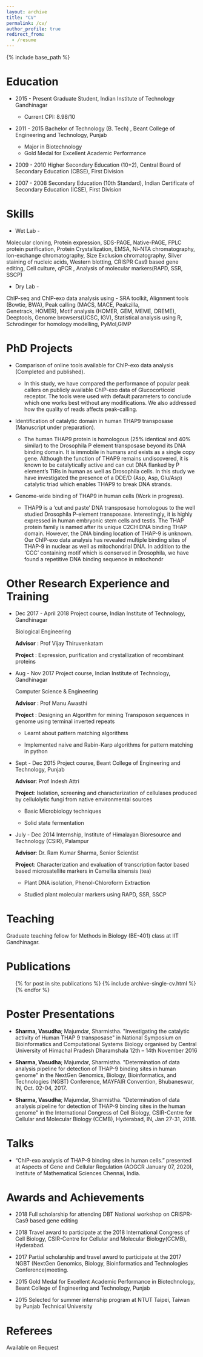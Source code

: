 ```yaml
---
layout: archive
title: "CV"
permalink: /cv/
author_profile: true
redirect_from:
  - /resume
---
```


{% include base_path %}

Education
======
* 2015 - Present Graduate Student, Indian Institute of Technology Gandhinagar
  * Current CPI: 8.98/10

* 2011 - 2015 Bachelor of Technology (B. Tech) , Beant College of Engineering and
Technology, Punjab
  * Major in Biotechnology
  * Gold Medal for Excellent Academic Performance

* 2009 - 2010 Higher Secondary Education (10+2), Central Board of Secondary
Education (CBSE), First Division

* 2007 - 2008 Secondary Education (10th Standard), Indian Certificate of Secondary
Education (ICSE), First Division

Skills
======
* Wet Lab -

Molecular cloning, Protein expression, SDS-PAGE, Native-PAGE, FPLC protein purification, Protein Crystallization, EMSA, Ni-NTA
chromatography, Ion-exchange chromatography, Size Exclusion chromatography, Silver staining of nucleic acids, Western blotting,
CRISPR Cas9 based gene editing, Cell culture, qPCR , Analysis of molecular markers(RAPD, SSR, SSCP)

* Dry Lab - 

ChIP-seq and ChIP-exo data analysis using - SRA toolkit, Alignment tools (Bowtie, BWA), Peak calling (MACS, MACE, Peakzilla,          
Genetrack, HOMER), Motif analysis (HOMER, GEM, MEME, DREME), Deeptools, Genome browsers(UCSC, IGV), Statistical analysis using R,  Schrodinger for homology modelling, PyMol,GIMP

PhD Projects
====

* Comparison of online tools available for ChIP-exo data analysis (Completed and published).

  * In this study, we have compared the performance of popular peak callers on publicly
available ChIP-exo data of Glucocorticoid receptor. The tools were used with default
parameters to conclude which one works best without any modifications. We also addressed
how the quality of reads affects peak-calling.

* Identification of catalytic domain in human THAP9 transposase (Manuscript under
preparation). 

  * The human THAP9 protein is homologous (25% identical and 40% similar) to the Drosophila
P element transposase beyond its DNA binding domain. It is immobile in humans and exists
as a single copy gene. Although the function of THAP9 remains undiscovered, it is known to
be catalytically active and can cut DNA flanked by P element’s TIRs in human as well as
Drosophila cells. In this study we have investigated the presence of a DDE/D (Asp, Asp,
Glu/Asp) catalytic triad which enables THAP9 to break DNA strands.

* Genome-wide binding of THAP9 in human cells (Work in progress).

  * THAP9 is a ‘cut and paste’ DNA transposase homologous to the well studied Drosophila
P-element transposase. Interestingly, it is highly expressed in human embryonic stem cells
and testis. The THAP protein family is named after its unique C2CH DNA binding THAP
domain. However, the DNA binding location of THAP-9 is unknown. Our ChIP-exo data
analysis has revealed multiple binding sites of THAP-9 in nuclear as well as mitochondrial
DNA. In addition to the ‘CCC’ containing motif which is conserved in Drosophila, we have
found a repetitive DNA binding sequence in mitochondr


Other Research Experience and Training 
======
* Dec 2017 - April 2018 Project course, Indian Institute of Technology, Gandhinagar 
  
  Biological Engineering
  
  **Advisor** : Prof Vijay Thiruvenkatam
  
  **Project** : Expression, purification and crystallization of recombinant proteins

* Aug - Nov 2017 Project course, Indian Institute of Technology, Gandhinagar 
  
  Computer Science & Engineering
  
  **Advisor** : Prof Manu Awasthi
  
  **Project** : Designing an Algorithm for mining Transposon sequences in genome using terminal inverted repeats
  
  * Learnt about pattern matching algorithms
  
  * Implemented naive and Rabin-Karp algorithms for pattern matching in python
    
* Sept - Dec 2015 Project course, Beant College of Engineering and Technology, Punjab
  
  **Advisor**: Prof Indesh Attri
  
  **Project**: Isolation, screening and characterization of cellulases produced by cellulolytic fungi from native environmental sources
  
    * Basic Microbiology techniques
  
    * Solid state fermentation
    
* July - Dec 2014 Internship, Institute of Himalayan Bioresource and Technology (CSIR), Palampur
  
  **Advisor**: Dr. Ram Kumar Sharma, Senior Scientist
  
  **Project**: Characterization and evaluation of transcription factor based based microsatellite markers in Camellia sinensis (tea)
  
    * Plant DNA isolation, Phenol-Chloroform Extraction
  
    * Studied plant molecular markers using RAPD, SSR, SSCP

Teaching
=====

Graduate teaching fellow for Methods in Biology (BE-401) class at IIT Gandhinagar.

Publications
======
  <ul>{% for post in site.publications %}
    {% include archive-single-cv.html %}
  {% endfor %}</ul>

Poster Presentations
=====
* **Sharma, Vasudha**; Majumdar, Sharmistha. "Investigating the catalytic activity of Human THAP
9 transposase" in National Symposium on Bioinformatics and Computational Systems
Biology organised by Central University of Himachal Pradesh Dharamshala 12th – 14th
November 2016

* **Sharma, Vasudha**; Majumdar, Sharmistha. "Determination of data analysis pipeline for
detection of THAP-9 binding sites in human genome" in the NextGen Genomics, Biology,
Bioinformatics, and Technologies (NGBT) Conference, MAYFAIR Convention, Bhubaneswar,
IN, Oct. 02-04, 2017.

* **Sharma, Vasudha**; Majumdar, Sharmistha. "Determination of data analysis pipeline for
detection of THAP-9 binding sites in the human genome" in the International Congress of
Cell Biology, CSIR-Centre for Cellular and Molecular Biology (CCMB), Hyderabad, IN, Jan
27-31, 2018.

Talks
=====

* “ChIP-exo analysis of THAP-9 binding sites in human cells.” presented at Aspects of Gene and
Cellular Regulation (AOGCR January 07, 2020), Institute of Mathematical Sciences Chennai, India.

Awards and Achievements
======
* 2018 Full scholarship for attending DBT National workshop on CRISPR-Cas9
based gene editing

* 2018 Travel award to participate at the 2018 International Congress of Cell
Biology, CSIR-Centre for Cellular and Molecular Biology(CCMB),
Hyderabad.

* 2017 Partial scholarship and travel award to participate at the 2017 NGBT
(NextGen Genomics, Biology, Bioinformatics and Technologies
Conference)meeting.

* 2015 Gold Medal for Excellent Academic Performance in Biotechnology,
Beant College of Engineering and Technology, Punjab

* 2015 Selected for summer internship program at NTUT Taipei, Taiwan by
Punjab Technical University

Referees
=====

Available on Request
